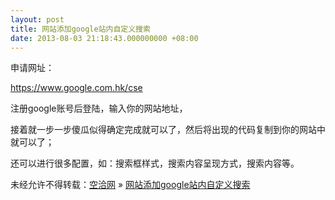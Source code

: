 ```yaml
---
layout: post
title: 网站添加google站内自定义搜索
date: 2013-08-03 21:18:43.000000000 +08:00
---
```


申请网址：

https://www.google.com.hk/cse

注册google账号后登陆，输入你的网站地址，

接着就一步一步傻瓜似得确定完成就可以了，然后将出现的代码复制到你的网站中就可以了；

还可以进行很多配置，如：搜索框样式，搜索内容呈现方式，搜索内容等。

未经允许不得转载：[空洽网](http://kongqia.com) » [网站添加google站内自定义搜索](http://kongqia.com/17649.html)


